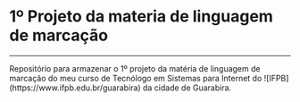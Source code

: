 # 1º Projeto da materia de linguagem de marcação
<hr>
Repositório para armazenar o 1º projeto da matéria de linguagem de marcação do meu curso de Tecnólogo em Sistemas para Internet do ![IFPB](https://www.ifpb.edu.br/guarabira) da cidade de Guarabira. 
